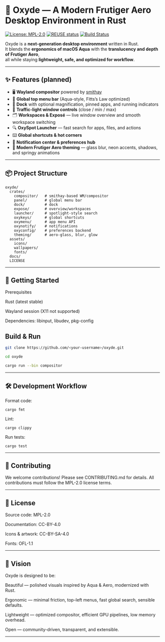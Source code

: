 # 🌌 Oxyde — A Modern Frutiger Aero Desktop Environment in Rust

[![License: MPL-2.0](https://img.shields.io/badge/license-MPL--2.0-blue.svg)](LICENSE)
[![REUSE status](https://api.reuse.software/badge/github.com/0xy1de/oxyde)](https://api.reuse.software/info/github.com/0xy1de/oxyde)
[![Build Status](https://img.shields.io/github/actions/workflow/status/<your-username>/oxyde/ci.yml?branch=main)](https://github.com/<your-username>/oxyde/actions)

Oxyde is a **next-generation desktop environment** written in Rust.  
It blends the **ergonomics of macOS Aqua** with the **translucency and depth of Frutiger Aero**,  
all while staying **lightweight, safe, and optimized for workflow**.

---

## ✨ Features (planned)

- 🖥 **Wayland compositor** powered by [smithay](https://github.com/Smithay/smithay)  
- 📑 **Global top menu bar** (Aqua-style, Fitts’s Law optimized)  
- 📂 **Dock** with optional magnification, pinned apps, and running indicators  
- 🔲 **Traffic-light window controls** (close / min / max)  
- 🗂 **Workspaces & Exposé** — live window overview and smooth workspace switching  
- 🔍 **OxySpot Launcher** — fast search for apps, files, and actions  
- ⌨️ **Global shortcuts & hot corners**  
- 🔔 **Notification center & preferences hub**  
- 🎨 **Modern Frutiger Aero theming** — glass blur, neon accents, shadows, and springy animations  

---

## 📦 Project Structure

````text
oxyde/
  crates/
    compositor/   # smithay-based WM/compositor
    panel/        # global menu bar
    dock/         # dock
    expose/       # overview/workspaces
    launcher/     # spotlight-style search
    oxykeys/      # global shortcuts
    oxymenu/      # app menu API
    oxynotify/    # notifications
    oxyconfig/    # preferences backend
    theming/      # aero-glass, blur, glow
  assets/
    icons/
    wallpapers/
    fonts/
  docs/
  LICENSE
````
---

## 🚀 Getting Started

Prerequisites

  Rust (latest stable)

  Wayland session (X11 not supported)

  Dependencies: libinput, libudev, pkg-config


## Build & Run

```bash
git clone https://github.com/<your-username>/oxyde.git
```
```bash
cd oxyde
```
```bash
cargo run --bin compositor
```


---

## 🛠 Development Workflow

Format code:

``` cargo fmt ```

Lint:

``` cargo clippy ```

Run tests:

 ``` cargo test ```



---

## 🤝 Contributing

We welcome contributions! Please see CONTRIBUTING.md for details.
All contributions must follow the MPL-2.0 license terms.


---

## 📜 License

Source code: MPL-2.0

Documentation: CC-BY-4.0

Icons & artwork: CC-BY-SA-4.0

Fonts: OFL-1.1



---

## 🌟 Vision

Oxyde is designed to be:

Beautiful — polished visuals inspired by Aqua & Aero, modernized with Rust.

Ergonomic — minimal friction, top-left menus, fast global search, sensible defaults.

Lightweight — optimized compositor, efficient GPU pipelines, low memory overhead.

Open — community-driven, transparent, and extensible.



---
